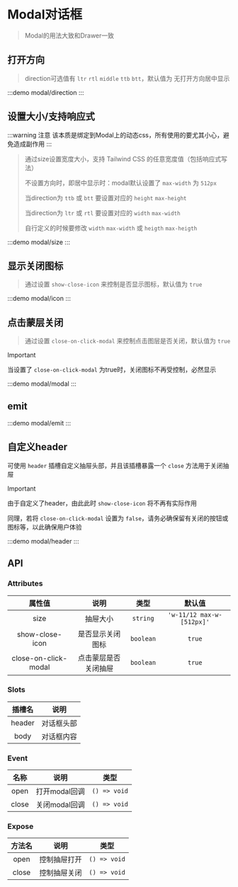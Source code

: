 # Modal对话框

> Modal的用法大致和Drawer一致

## 打开方向 
>  direction可选值有 `ltr` `rtl` `middle` `ttb` `btt`，默认值为 无打开方向居中显示

:::demo modal/direction
:::

## 设置大小/支持响应式
:::warning 注意
该本质是绑定到Modal上的动态css，所有使用的要尤其小心，避免造成副作用
:::
> 通过size设置宽度大小，支持 Tailwind CSS 的任意宽度值（包括响应式写法）
>>
> 不设置方向时，即居中显示时：modal默认设置了 `max-width` 为 `512px` 
>>
> 当direction为 `ttb` 或 `btt` 要设置对应的 `height` `max-height`
>>
> 当direction为 `ltr` 或 `rtl` 要设置对应的 `width` `max-width`
>>
> 自行定义的时候要修改 `width`  `max-width` 或 `heigth` `max-heigth`

:::demo modal/size
:::

## 显示关闭图标
>通过设置 `show-close-icon` 来控制是否显示图标，默认值为 `true`

:::demo modal/icon
:::


## 点击蒙层关闭

>通过设置 `close-on-click-modal` 来控制点击图层是否关闭，默认值为 `true`


> [!IMPORTANT]
> 当设置了 `close-on-click-modal` 为true时，关闭图标不再受控制，必然显示


:::demo modal/modal
:::

## emit
:::demo modal/emit
:::


## 自定义header
可使用 `header` 插槽自定义抽屉头部，并且该插槽暴露一个 `close` 方法用于关闭抽屉
> [!IMPORTANT]
> 由于自定义了header，由此此时 `show-close-icon` 将不再有实际作用
>> 
> 同理，若将 `close-on-click-modal` 设置为 `false`，请务必确保留有关闭的按钮或图标等，以此确保用户体验

:::demo modal/header
:::

## API

### Attributes
|        属性值        |         说明         |   类型    |          默认值           |
| :------------------: | :------------------: | :-------: | :-----------------------: |
|         size         |       抽屉大小       | `string`  | `'w-11/12 max-w-[512px]'` |
|   show-close-icon    |   是否显示关闭图标   | `boolean` |          `true`           |
| close-on-click-modal | 点击蒙层是否关闭抽屉 | `boolean` |          `true`           |


### Slots
| 插槽名 |    说明    |
| :----: | :--------: |
| header | 对话框头部 |
|  body  | 对话框内容 |


### Event
| 名称  |     说明      |     类型     |
| :---: | :-----------: | :----------: |
| open  | 打开modal回调 | `() => void` |
| close | 关闭modal回调 | `() => void` |


### Expose
| 方法名 |     说明     |     类型     |
| :----: | :----------: | :----------: |
|  open  | 控制抽屉打开 | `() => void` |
| close  | 控制抽屉关闭 | `() => void` |
